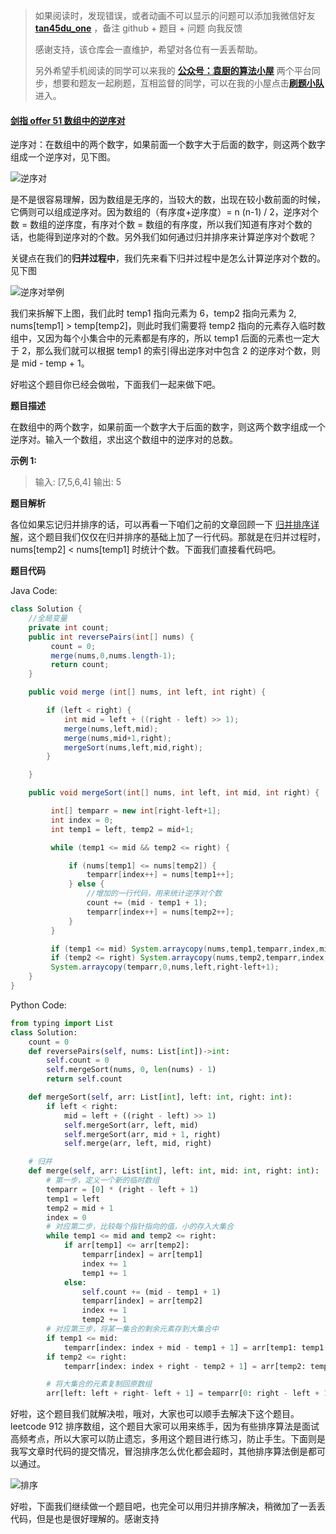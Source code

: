 > 如果阅读时，发现错误，或者动画不可以显示的问题可以添加我微信好友 **[tan45du_one](https://raw.githubusercontent.com/tan45du/tan45du.github.io/master/个人微信.15egrcgqd94w.jpg)** ，备注 github + 题目 + 问题 向我反馈
>
> 感谢支持，该仓库会一直维护，希望对各位有一丢丢帮助。
>
> 另外希望手机阅读的同学可以来我的 <u>[**公众号：袁厨的算法小屋**](https://raw.githubusercontent.com/tan45du/test/master/微信图片_20210320152235.2pthdebvh1c0.png)</u> 两个平台同步，想要和题友一起刷题，互相监督的同学，可以在我的小屋点击<u>[**刷题小队**](https://raw.githubusercontent.com/tan45du/test/master/微信图片_20210320152235.2pthdebvh1c0.png)</u>进入。

#### [剑指 offer 51 数组中的逆序对](https://leetcode-cn.com/problems/shu-zu-zhong-de-ni-xu-dui-lcof)

逆序对：在数组中的两个数字，如果前面一个数字大于后面的数字，则这两个数字组成一个逆序对，见下图。

![逆序对](https://cdn.jsdelivr.net/gh/tan45du/test1@master/20210122/逆序对.2p9sfhlbkaw0.png)

是不是很容易理解，因为数组是无序的，当较大的数，出现在较小数前面的时候，它俩则可以组成逆序对。因为数组的（有序度+逆序度）= n (n-1) / 2，逆序对个数 = 数组的逆序度，有序对个数 = 数组的有序度，所以我们知道有序对个数的话，也能得到逆序对的个数。另外我们如何通过归并排序来计算逆序对个数呢？

关键点在我们的**归并过程中**，我们先来看下归并过程中是怎么计算逆序对个数的。见下图

![逆序对举例](https://cdn.jsdelivr.net/gh/tan45du/test1@master/20210122/微信截图_20210212200744.1upng86ndbr4.png)

我们来拆解下上图，我们此时 temp1 指向元素为 6，temp2 指向元素为 2, nums[temp1] > temp[temp2]，则此时我们需要将 temp2 指向的元素存入临时数组中，又因为每个小集合中的元素都是有序的，所以 temp1 后面的元素也一定大于 2，那么我们就可以根据 temp1 的索引得出逆序对中包含 2 的逆序对个数，则是 mid - temp + 1。

好啦这个题目你已经会做啦，下面我们一起来做下吧。

**题目描述**

在数组中的两个数字，如果前面一个数字大于后面的数字，则这两个数字组成一个逆序对。输入一个数组，求出这个数组中的逆序对的总数。

**示例 1:**

> 输入: [7,5,6,4]
> 输出: 5

**题目解析**

各位如果忘记归并排序的话，可以再看一下咱们之前的文章回顾一下 [归并排序详解](https://mp.weixin.qq.com/s/YK43J73UNFRjX4r0vh13ZA)，这个题目我们仅仅在归并排序的基础上加了一行代码。那就是在归并过程时，nums[temp2] < nums[temp1] 时统计个数。下面我们直接看代码吧。

**题目代码**

Java Code:

```java
class Solution {
    //全局变量
    private int count;
    public int reversePairs(int[] nums) {
         count = 0;
         merge(nums,0,nums.length-1);
         return count;
    }

    public void merge (int[] nums, int left, int right) {

        if (left < right) {
            int mid = left + ((right - left) >> 1);
            merge(nums,left,mid);
            merge(nums,mid+1,right);
            mergeSort(nums,left,mid,right);
        }

    }

    public void mergeSort(int[] nums, int left, int mid, int right) {

         int[] temparr = new int[right-left+1];
         int index = 0;
         int temp1 = left, temp2 = mid+1;

         while (temp1 <= mid && temp2 <= right) {

             if (nums[temp1] <= nums[temp2]) {
                 temparr[index++] = nums[temp1++];
             } else {
                 //增加的一行代码，用来统计逆序对个数
                 count += (mid - temp1 + 1);
                 temparr[index++] = nums[temp2++];
             }
         }

         if (temp1 <= mid) System.arraycopy(nums,temp1,temparr,index,mid-temp1+1);
         if (temp2 <= right) System.arraycopy(nums,temp2,temparr,index,right-temp2+1);
         System.arraycopy(temparr,0,nums,left,right-left+1);
    }
}
```

Python Code:

```python
from typing import List
class Solution:
    count = 0
    def reversePairs(self, nums: List[int])->int:
        self.count = 0
        self.mergeSort(nums, 0, len(nums) - 1)
        return self.count

    def mergeSort(self, arr: List[int], left: int, right: int):
        if left < right:
            mid = left + ((right - left) >> 1)
            self.mergeSort(arr, left, mid)
            self.mergeSort(arr, mid + 1, right)
            self.merge(arr, left, mid, right)

    # 归并
    def merge(self, arr: List[int], left: int, mid: int, right: int):
        # 第一步，定义一个新的临时数组
        temparr = [0] * (right - left + 1)
        temp1 = left
        temp2 = mid + 1
        index = 0
        # 对应第二步，比较每个指针指向的值，小的存入大集合
        while temp1 <= mid and temp2 <= right:
            if arr[temp1] <= arr[temp2]:
                temparr[index] = arr[temp1]
                index += 1
                temp1 += 1
            else:
                self.count += (mid - temp1 + 1)
                temparr[index] = arr[temp2]
                index += 1
                temp2 += 1
        # 对应第三步，将某一集合的剩余元素存到大集合中
        if temp1 <= mid:
            temparr[index: index + mid - temp1 + 1] = arr[temp1: temp1 + mid - temp1 + 1]
        if temp2 <= right:
            temparr[index: index + right - temp2 + 1] = arr[temp2: temp2 + right - temp2 + 1]

        # 将大集合的元素复制回原数组
        arr[left: left + right- left + 1] = temparr[0: right - left + 1]
```

好啦，这个题目我们就解决啦，哦对，大家也可以顺手去解决下这个题目。leetcode 912 排序数组，这个题目大家可以用来练手，因为有些排序算法是面试高频考点，所以大家可以防止遗忘，多用这个题目进行练习，防止手生。下面则是我写文章时代码的提交情况，冒泡排序怎么优化都会超时，其他排序算法倒是都可以通过。

![排序](https://cdn.jsdelivr.net/gh/tan45du/test1@master/20210122/排序.1unok1gcygtc.png)

好啦，下面我们继续做一个题目吧，也完全可以用归并排序解决，稍微加了一丢丢代码，但是也是很好理解的。感谢支持
